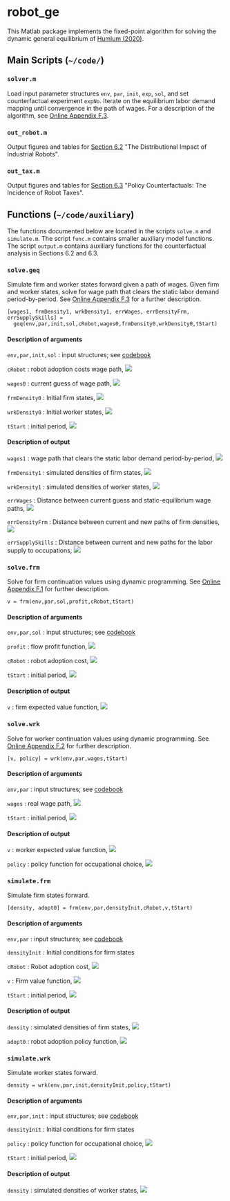 [comment]: # ( <img src="https://render.githubusercontent.com/render/math?math= )
[comment]: # ( "> )

# robot_ge
This Matlab package implements the fixed-point algorithm for solving the dynamic general equilibrium of [Humlum (2020)](https://andershumlum.com/s/humlumJMP.pdf).

## Main Scripts (`~/code/`)

### `solver.m` 
Load input parameter structures `env`, `par`, `init`, `exp`, `sol`, and set counterfactual experiment ``expNo``. Iterate on the equilibrium labor demand mapping until convergence in the path of wages. For a description of the algorithm, see [Online Appendix F.3](https://andershumlum.com/s/humlumJMP.pdf).

### `out_robot.m`
Output figures and tables for [Section 6.2](https://andershumlum.com/s/humlumJMP.pdf#page=29) "The Distributional Impact of Industrial Robots".

### `out_tax.m`
Output figures and tables for [Section 6.3](https://andershumlum.com/s/humlumJMP.pdf#page=29) "Policy Counterfactuals: The Incidence of Robot Taxes".


## Functions (`~/code/auxiliary`)
The functions documented below are located in the scripts ``solve.m`` and ``simulate.m``. The script ``func.m`` contains smaller auxiliary model functions. The script ``output.m`` contains auxiliary functions for the counterfactual analysis in Sections 6.2 and 6.3.

### `solve.geq`
Simulate firm and worker states forward given a path of wages. Given firm and worker states, solve for wage path that clears the static labor demand period-by-period. See [Online Appendix F.3](https://andershumlum.com/s/humlumJMP.pdf) for a further description.
```
[wages1, frmDensity1, wrkDensity1, errWages, errDensityFrm, errSupplySkills] =
  geq(env,par,init,sol,cRobot,wages0,frmDensity0,wrkDensity0,tStart) 
```

#### Description of arguments

`env,par,init,sol`
  : input structures; see [codebook](https://andershumlum.com/s/humlumJMP.pdf)

`cRobot`
  : robot adoption costs wage path, <img src="https://render.githubusercontent.com/render/math?math=c^R_{t}">
   
`wages0`
  : current guess of wage path, <img src="https://render.githubusercontent.com/render/math?math=w^{(j)}_t">
  
`frmDensity0`
  : Initial firm states, <img src="https://render.githubusercontent.com/render/math?math=\mu^{F0}_t">

`wrkDensity0`
  : Initial worker states, <img src="https://render.githubusercontent.com/render/math?math=\mu^{W0}_t">
  
`tStart`
  : initial period, <img src="https://render.githubusercontent.com/render/math?math=t_0">

#### Description of output

  `wages1`
  : wage path that clears the static labor demand period-by-period, <img src="https://render.githubusercontent.com/render/math?math=w^{(e)}_t">
  
`frmDensity1`
  : simulated densities of firm states, <img src="https://render.githubusercontent.com/render/math?math=\mu^{F(j)}_t">

`wrkDensity1`
  : simulated densities of worker states, <img src="https://render.githubusercontent.com/render/math?math=\mu^{W(j)}_t">

`errWages`
  : Distance between current guess and static-equilibrium wage paths, <img src="https://render.githubusercontent.com/render/math?math=||w^{(e)}_{t}-w^{(j)}_{t}||">

`errDensityFrm`
  : Distance between current and new paths of firm densities, <img src="https://render.githubusercontent.com/render/math?math=||\mu^{F(e)}_{t} - \mu^{F(j)}_{t}||">
  
`errSupplySkills`
  : Distance between current and new paths for the labor supply to occupations, <img src="https://render.githubusercontent.com/render/math?math=||L^{S(e)}_{t} - L^{S(j)}_{t}||">


### `solve.frm`
Solve for firm continuation values using dynamic programming. See [Online Appendix F.1](https://andershumlum.com/s/humlumJMP.pdf) for further description.
```
v = frm(env,par,sol,profit,cRobot,tStart)
```
#### Description of arguments

`env,par,sol`
  : input structures; see [codebook](https://andershumlum.com/s/humlumJMP.pdf)

`profit`
  : flow profit function, <img src="https://render.githubusercontent.com/render/math?math=\pi_{t}(R,\varphi)">

`cRobot`
  : robot adoption cost, <img src="https://render.githubusercontent.com/render/math?math=c^R_{t}">
    
`tStart`
  : initial period, <img src="https://render.githubusercontent.com/render/math?math=t_0">
    

#### Description of output

  `v`
  : firm expected value function, <img src="https://render.githubusercontent.com/render/math?math=\mathbb{E} V_t (R,\varphi)">



### `solve.wrk`
Solve for worker continuation values using dynamic programming. See [Online Appendix F.2](https://andershumlum.com/s/humlumJMP.pdf) for further description.
```
[v, policy] = wrk(env,par,wages,tStart)
```
#### Description of arguments

`env,par`
  : input structures; see [codebook](https://andershumlum.com/s/humlumJMP.pdf)

`wages`
  : real wage path, <img src="https://render.githubusercontent.com/render/math?math=w_{t}">
  
`tStart`
  : initial period, <img src="https://render.githubusercontent.com/render/math?math=t_0">
    

#### Description of output

  `v`
  : worker expected value function, <img src="https://render.githubusercontent.com/render/math?math=\mathbb{E} V_t (o,a,\omega)">
  
`policy`
  : policy function for occupational choice, <img src="https://render.githubusercontent.com/render/math?math=o'(o,a,\omega)">

### `simulate.frm`
Simulate firm states forward.
```
[density, adopt0] = frm(env,par,densityInit,cRobot,v,tStart)
```
#### Description of arguments

`env,par`
  : input structures; see [codebook](https://andershumlum.com/s/humlumJMP.pdf)

`densityInit`
  : Initial conditions for firm states
  
`cRobot`
  : Robot adoption cost, <img src="https://render.githubusercontent.com/render/math?math=c^R_t">
    
`v`
  : Firm value function, <img src="https://render.githubusercontent.com/render/math?math=\mathbb{E} V_t (R,\varphi)">
      
`tStart`
  : initial period, <img src="https://render.githubusercontent.com/render/math?math=t_0">
    

#### Description of output

  `density`
  : simulated densities of firm states, <img src="https://render.githubusercontent.com/render/math?math=d\mu^F_t">
  
`adopt0`
  : robot adoption policy function, <img src="https://render.githubusercontent.com/render/math?math=R_t(0,\varphi)">


### `simulate.wrk`
Simulate worker states forward.
```
density = wrk(env,par,init,densityInit,policy,tStart)
```
#### Description of arguments

`env,par,init`
  : input structures; see [codebook](https://andershumlum.com/s/humlumJMP.pdf)

`densityInit`
  : Initial conditions for firm states
  
`policy`
  : policy function for occupational choice, <img src="https://render.githubusercontent.com/render/math?math=o'(o,a,\omega)">
      
`tStart`
  : initial period, <img src="https://render.githubusercontent.com/render/math?math=t_0">
    

#### Description of output

  `density`
  : simulated densities of worker states, <img src="https://render.githubusercontent.com/render/math?math=d\mu^W_t">
